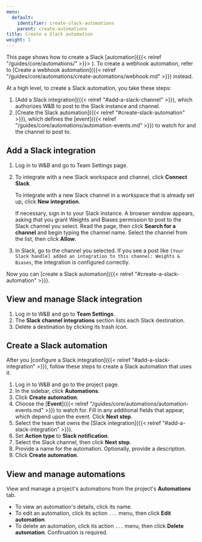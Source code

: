 ```yaml
---
menu:
  default:
    identifier: create-slack-automations
    parent: create-automations
title: Create a Slack automation
weight: 1
---
```


This page shows how to create a Slack [automation]({{< relref "/guides/core/automations/" >}}> ). To create a webhook automation, refer to [Create a webhook automation]({{< relref "/guides/core/automations/create-automations/webhook.md" >}}) instead.

At a high level, to create a Slack automation, you take these steps:
1. [Add a Slack integration]({{< relref "#add-a-slack-channel" >}}), which authorizes W&B to post to the Slack instance and channel.
1. [Create the Slack automation]({{< relref "#create-slack-automation" >}}), which defines the [event]({{< relref "/guides/core/automations/automation-events.md" >}}) to watch for and the channel to post to.

## Add a Slack integration
1. Log in to W&B and go to Team Settings page.
1. To integrate with a new Slack workspace and channel, click **Connect Slack**.

    To integrate with a new Slack channel in a workspace that is already set up, click **New integration**.

    If necessary, sign in to your Slack instance. A browser window appears, asking that you grant Weights and Biases permission to post to the Slack channel you select. Read the page, then click **Search for a channel** and begin typing the channel name. Select the channel from the list, then click **Allow**.

1. In Slack, go to the channel you selected. If you see a post like `[Your Slack handle] added an integration to this channel: Weights & Biases`, the integration is configured correctly.

Now you can [create a Slack automation]({{< relref "#create-a-slack-automation" >}}).

## View and manage Slack integration
1. Log in to W&B and go to **Team Settings**.
1. The **Slack channel integrations** section lists each Slack destination.
1. Delete a destination by clicking its trash icon.

## Create a Slack automation
After you [configure a Slack integration]({{< relref "#add-a-slack-integration" >}}), follow these steps to create a Slack automation that uses it.

1. Log in to W&B and go to the project page.
1. In the sidebar, click **Automations**.
1. Click **Create automation**.
1. Choose the [**Event**]({{< relref "/guides/core/automations/automation-events.md" >}}) to watch for. Fill in any additional fields that appear, which depend upon the event. Click **Next step**.
1. Select the team that owns the [Slack integration]({{< relref "#add-a-slack-integration" >}}).
1. Set **Action type** to **Slack notification**.
1. Select the Slack channel, then click **Next step**.
1. Provide a name for the automation. Optionally, provide a description.
1. Click **Create automation**.

## View and manage automations
View and manage a project's automations from the project's **Automations** tab.

- To view an automation's details, click its name.
- To edit an automation, click its action `...` menu, then click **Edit automation**.
- To delete an automation, click its action `...` menu, then click **Delete automation**. Confiruation is required.